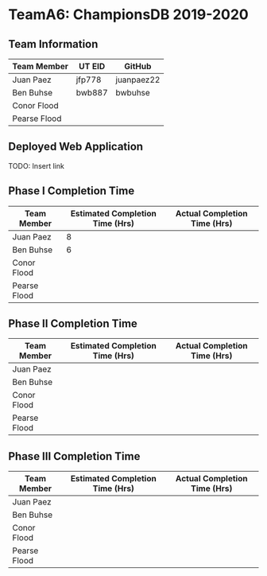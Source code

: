 # TeamA6: ChampionsDB 2019-2020


## Team Information
Team Member | UT EID | GitHub
--- | --- | ---
Juan Paez | jfp778 | juanpaez22
Ben Buhse | bwb887 | bwbuhse
Conor Flood | |
Pearse Flood | |


## Deployed Web Application
TODO: Insert link


## Phase I Completion Time
Team Member | Estimated Completion Time (Hrs) | Actual Completion Time (Hrs)
--- | --- | ---
Juan Paez | 8 | 
Ben Buhse | 6 |
Conor Flood | |
Pearse Flood | |


## Phase II Completion Time
Team Member | Estimated Completion Time (Hrs) | Actual Completion Time (Hrs)
--- | --- | ---
Juan Paez | | 
Ben Buhse | |
Conor Flood | |
Pearse Flood | |

## Phase III Completion Time
Team Member | Estimated Completion Time (Hrs) | Actual Completion Time (Hrs)
--- | --- | ---
Juan Paez | | 
Ben Buhse | |
Conor Flood | |
Pearse Flood | |
